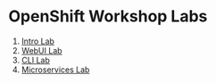 OpenShift Workshop Labs
=======================

1. [Intro Lab](labs/intro.md)
2. [WebUI Lab](labs/webui.md)
3. [CLI Lab](labs/cli.md)
4. [Microservices Lab](labs/microservices.md)
